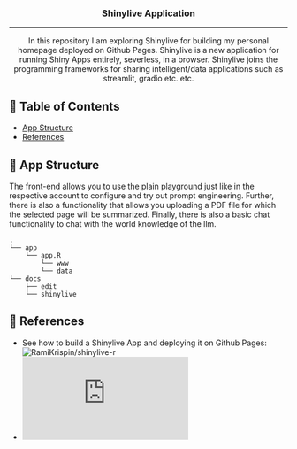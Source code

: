 <h3 align="center">Shinylive Application</h3>

---

<p align="center"> In this repository I am exploring Shinylive for building my personal homepage deployed on Github Pages. Shinylive is a new application for running Shiny Apps entirely, severless, in a browser. Shinylive joins the programming frameworks for sharing intelligent/data applications such as streamlit, gradio etc. etc. 
    <br> 
</p>

## 📝 Table of Contents
* [App Structure](#chap1)
* [References](#chap2)

## 🎈 App Structure <a name="chap1"></a>
The front-end allows you to use the plain playground just like in the respective account to configure and try out prompt engineering. Further, there is also a functionality that allows you uploading a PDF file for which the selected page will be summarized. Finally, there is also a basic chat functionality to chat with the world knowledge of the llm.

````
.
└── app
    └── app.R
        └── www
        └── data
└── docs
    ├── edit
    └── shinylive
````

    
## 🎉 References <a name = "chap2"></a>
* See how to build a Shinylive App and deploying it on Github Pages: ![RamiKrispin/shinylive-r](https://medium.com/@rami.krispin/deploy-shiny-app-on-github-pages-b4cbd433bdc)
* ![Documentation Resources](https://shiny.posit.co/py/docs/shinylive.html)
